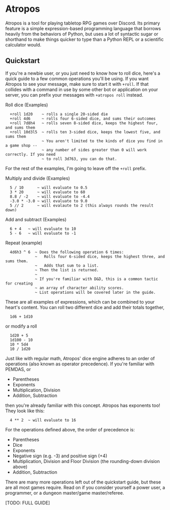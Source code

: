 # Atropos
Atropos is a tool for playing tabletop RPG games over Discord. Its primary
feature is a simple expression-based programming language that borrows
heavily from the behaviors of Python, but uses a lot of syntactic sugar or
shorthand to make things quicker to type than a Python REPL or a scientific
calculator would.

## Quickstart

If you're a newbie user, or you just need to know how to roll dice, here's a
quick guide to a few common operations you'll be using. If you want Atropos
to see your message, make sure to start it with `+roll`. If that collides with
a command in use by some other bot or application on your server, you can
prefix your messages with `+atropos roll` instead.

Roll dice (Examples)
```
  +roll 1d20    ~ rolls a single 20-sided die
  +roll 4d6     ~ rolls four 6-sided dice, and sums their outcomes
  +roll 7d8h4   ~ rolls seven 8-sided dice, keeps the highest four, and sums them
  +roll 10d3l5  ~ rolls ten 3-sided dice, keeps the lowest five, and sums them
                ~ You aren't limited to the kinds of dice you find in a game shop --
                ~ any number of sides greater than 0 will work correctly. If you need
                ~ to roll 3d763, you can do that.
```

For the rest of the examples, I'm going to leave off the `+roll` prefix.

Multiply and divide (Examples)
```
  5 / 10      ~ will evaluate to 0.5
  3 * 20      ~ will evaluate to 60
  8.8 / -2    ~ will evaluate to -4.4
  -3.0 * -3.0 ~ will evaluate to 9.0
  5 // 2      ~ will evalaute to 2 (this always rounds the result down)
```

Add and subtract (Examples)
```
  6 + 4   ~ will evaluate to 10
  5 - 6   ~ will evaluate to -1
```

Repeat (example)
```
  4d6h3 ^ 6  ~ Does the following operation 6 times:
             ~   Rolls four 6-sided dice, keeps the highest three, and sums them.
             ~   Adds that sum to a list.
             ~ Then the list is returned.
             ~
             ~ If you're familiar with D&D, this is a common tactic for creating
             ~ an array of character ability scores.
             ~ List operations will be covered later in the guide.
```

These are all examples of expressions, which can be combined to your heart's
content. You can roll two different dice and add their totals together,
```
  1d6 + 1d10
```
or modify a roll
```
  1d20 + 5
  1d100 - 10
  10 * 5d4
  10 / 1d20
```

Just like with regular math, Atropos' dice engine adheres to an order of
operations (also known as operator precedence). If you're familiar with
PEMDAS, or

  * Parentheses
  * Exponents
  * Multiplication, Division
  * Addition, Subtraction

then you're already familiar with this concept. Atropos has exponents too! They
look like this:
```
  4 ** 2  ~ will evaluate to 16
```

For the operations defined above, the order of precedence is:

  * Parentheses
  * Dice
  * Exponents
  * Negative sign (e.g. -3) and positive sign (+4)
  * Multiplication, Division and Floor Division (the rounding-down division above)
  * Addition, Subtraction

There are many more operations left out of the quickstart guide, but these are
all most games require. Read on if you consider yourself a power user,
a programmer, or a dungeon master/game master/referee.


[TODO: FULL GUIDE]

